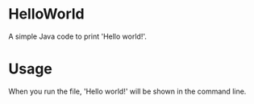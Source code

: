 # HelloWorld
A simple Java code to print 'Hello world!'.
# Usage
When you run the file, 'Hello world!' will be shown in the command line.

